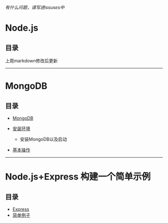 *有什么问题，请写进issuses中*

# Node.js
## 目录
上周markdown修改后更新

********************************************


# MongoDB
## 目录
* [MongoDB](https://github.com/Aria486/Yukina/blob/master/book/MongoDB.md)  

* [安装环境](https://github.com/Aria486/Yukina/blob/master/book/%E5%AE%89%E8%A3%85%E7%8E%AF%E5%A2%83.md)  
  * 安装MongoDB以及启动 
* [基本操作](https://github.com/Aria486/Yukina/blob/master/book/%E5%9F%BA%E6%9C%AC%E6%93%8D%E4%BD%9C.md)  


*****************************************************



# Node.js+Express 构建一个简单示例
## 目录  
* [Express](https://github.com/Aria486/Yukina/blob/master/book/Express/%E5%88%9D%E5%A7%8B%E5%8C%96%E4%B8%80%E4%B8%AAExpress.md)  
* [简单例子](https://github.com/Aria486/Yukina/blob/master/book/Express/%E7%AE%80%E5%8D%95%E4%BE%8B%E5%AD%90.md)




